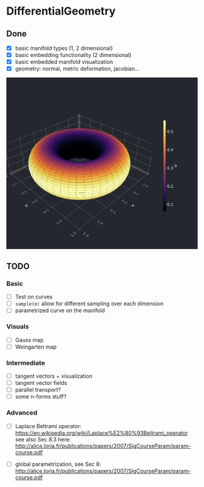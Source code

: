 # DifferentialGeometry

## Done
- [x] basic manifold types (1, 2 dimensional)
- [x] basic embedding functionality (2 dimensional)
- [x] basic embedded manifold visualization
- [x] geometry: normal, metric deformation, jacobian...

![](torus.png)

## TODO
### Basic
- [ ] Test on curves
- [ ] `sample(m)` allow for different sampling over each dimension
- [ ] parametrized curve on the manifold

### Visuals
- [ ] Gauss map
- [ ] Weingarten map

### Intermediate
- [ ] tangent vectors + visualization
- [ ] tangent vector fields
- [ ] parallel transport?
- [ ] some n-forms stuff?

### Advanced
- [ ] Laplace Beltrami operator: https://en.wikipedia.org/wiki/Laplace%E2%80%93Beltrami_operator
see also Sec 8.3 here: http://alice.loria.fr/publications/papers/2007/SigCourseParam/param-course.pdf
- [ ] global parametrization, see Sec 8: http://alice.loria.fr/publications/papers/2007/SigCourseParam/param-course.pdf



